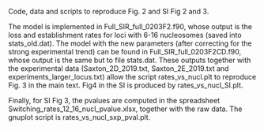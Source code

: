 Code, data and scripts to reproduce Fig. 2 and SI Fig 2 and 3.

The model is implemented in Full_SIR_full_0203F2.f90, whose output is the loss and establishment rates for loci with 6-16 nucleosomes (saved into stats_old.dat). The model with the new parameters (after correcting for the strong experimental trend) can be found in Full_SIR_full_0203F2CD.f90, whose output is the same but to file stats.dat. These outputs together with the experimental data (Saxton_2D_2019.txt, Saxton_2E_2019.txt and experiments_larger_locus.txt) allow the script rates_vs_nucl.plt to reproduce Fig. 3 in the main text. Fig4 in the SI is produced by rates_vs_nucl_SI.plt.

Finally, for SI Fig 3, the pvalues are computed in the spreadsheet Switching_rates_12_16_nucl_pvalue.xlsx, together with the raw data. The gnuplot script is rates_vs_nucl_sxp_pval.plt.
